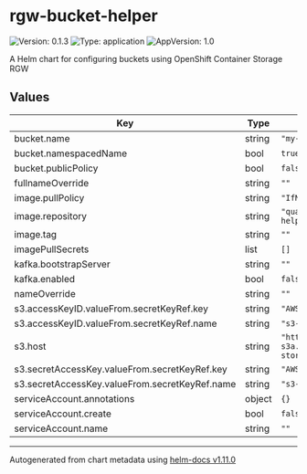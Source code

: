 # rgw-bucket-helper

![Version: 0.1.3](https://img.shields.io/badge/Version-0.1.3-informational?style=flat-square) ![Type: application](https://img.shields.io/badge/Type-application-informational?style=flat-square) ![AppVersion: 1.0](https://img.shields.io/badge/AppVersion-1.0-informational?style=flat-square)

A Helm chart for configuring buckets using OpenShift Container Storage RGW

## Values

| Key | Type | Default | Description |
|-----|------|---------|-------------|
| bucket.name | string | `"my-bucket"` |  |
| bucket.namespacedName | bool | `true` |  |
| bucket.publicPolicy | bool | `false` |  |
| fullnameOverride | string | `""` |  |
| image.pullPolicy | string | `"IfNotPresent"` |  |
| image.repository | string | `"quay.io/troyer/bucket-helper"` |  |
| image.tag | string | `""` |  |
| imagePullSecrets | list | `[]` |  |
| kafka.bootstrapServer | string | `""` |  |
| kafka.enabled | bool | `false` |  |
| nameOverride | string | `""` |  |
| s3.accessKeyID.valueFrom.secretKeyRef.key | string | `"AWS_ACCESS_KEY_ID"` |  |
| s3.accessKeyID.valueFrom.secretKeyRef.name | string | `"s3-secret"` |  |
| s3.host | string | `"http://rook-ceph-rgw-s3a.openshift-storage.svc.cluster.local"` |  |
| s3.secretAccessKey.valueFrom.secretKeyRef.key | string | `"AWS_SECRET_ACCESS_KEY"` |  |
| s3.secretAccessKey.valueFrom.secretKeyRef.name | string | `"s3-secret"` |  |
| serviceAccount.annotations | object | `{}` |  |
| serviceAccount.create | bool | `false` |  |
| serviceAccount.name | string | `""` |  |

----------------------------------------------
Autogenerated from chart metadata using [helm-docs v1.11.0](https://github.com/norwoodj/helm-docs/releases/v1.11.0)
